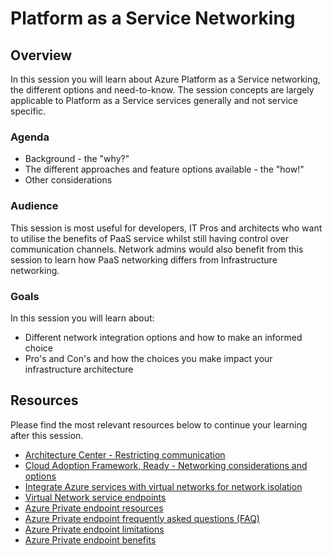 # Platform as a Service Networking

## Overview

In this session you will learn about Azure Platform as a Service networking, the different options and need-to-know. The session concepts are largely applicable to Platform as a Service services generally and not service specific.

### Agenda

- Background - the "why?"
- The different approaches and feature options available - the "how!"
- Other considerations

### Audience

This session is most useful for developers, IT Pros and architects who want to utilise the benefits of PaaS service whilst still having control over communication channels. Network admins would also benefit from this session to learn how PaaS networking differs from Infrastructure networking.

### Goals

In this session you will learn about:

- Different network integration options and how to make an informed choice
- Pro's and Con's and how the choices you make impact your infrastructure architecture

## Resources

Please find the most relevant resources below to continue your learning after this session.

- [Architecture Center - Restricting communication](https://docs.microsoft.com/azure/architecture/example-scenario/service-to-service/restrict-communications)
- [Cloud Adoption Framework, Ready - Networking considerations and options](https://docs.microsoft.com/azure/cloud-adoption-framework/ready/considerations/networking-options)
- [Integrate Azure services with virtual networks for network isolation](https://docs.microsoft.com/azure/virtual-network/vnet-integration-for-azure-services)
- [Virtual Network service endpoints](https://docs.microsoft.com/azure/virtual-network/virtual-network-service-endpoints-overview)
- [Azure Private endpoint resources](https://docs.microsoft.com/azure/private-link/private-endpoint-overview#private-link-resource)
- [Azure Private endpoint frequently asked questions (FAQ)](https://docs.microsoft.com/azure/private-link/private-link-faq#what-is-the-difference-between-a-service-endpoints-and-a-private-endpoints)
- [Azure Private endpoint limitations](https://docs.microsoft.com/azure/private-link/private-endpoint-overview#limitations)
- [Azure Private endpoint benefits](https://docs.microsoft.com/azure/private-link/private-link-overview#key-benefits)
